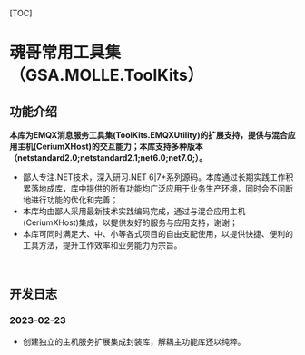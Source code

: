 [TOC]

# 魂哥常用工具集（GSA.MOLLE.ToolKits）

## 功能介绍

**本库为EMQX消息服务工具集(ToolKits.EMQXUtility)的扩展支持，提供与混合应用主机(CeriumXHost)的交互能力；本库支持多种版本（netstandard2.0;netstandard2.1;net6.0;net7.0;）。**

- 鄙人专注.NET技术，深入研习.NET 6|7+系列源码。本库通过长期实践工作积累落地成库，库中提供的所有功能均广泛应用于业务生产环境，同时会不间断地进行功能的优化和完善；
- 本库均由鄙人采用最新技术实践编码完成，通过与混合应用主机(CeriumXHost)集成，以提供友好的服务与应用支持，谢谢；
- 本库可同时满足大、中、小等各式项目的自由支配使用，以提供快捷、便利的工具方法，提升工作效率和业务能力为宗旨。

<br>

## 开发日志

### 2023-02-23
- 创建独立的主机服务扩展集成封装库，解耦主功能库还以纯粹。
